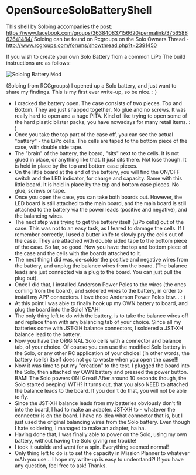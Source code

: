 # OpenSourceSoloBatteryShell
This shell by Soloing accompanies the post: https://www.facebook.com/groups/363840837156620/permalink/375658862641484/
Soloing can be found on Rcgroups on the Solo Owners Thread - http://www.rcgroups.com/forums/showthread.php?t=2391450

If you wish to create your own Solo Battery from a common LiPo The build instructions are as follows:

![SoloIng Battery Mod](https://pbs.twimg.com/media/CMD7J1EUkAAiTNA.jpg)

(Soloing from RCGgroups)
I opened up a Solo battery, and just want to share my findings. This is my first ever write-up, so be nice. : )
- I cracked the battery open. The case consists of two pieces. Top and Bottom. They are just snapped together. No glue and no screws. It was really hard to open and a huge PITA. Kind of like trying to open some of the hard plastic blister packs, you have nowadays for many retail items. : )
- Once you take the top part of the case off, you can see the actual "battery" - the LiPo cells. The cells are taped to the bottom piece of the case, with double side tape.
- The "brain" of the battery, the board, "sits" next to the cells. It is not glued in place, or anything like that. It just sits there. Not lose though. It is held in place by the top and bottom case pieces.
- On the little board at the end of the battery, you will find the ON/OFF switch and the LED indicator, for charge and capacity. Same with this little board. It is held in place by the top and bottom case pieces. No glue, screws or tape.
- Once you open the case, you can take both boards out. However, the LED board is still attached to the main board, and the main board is still attached to the battery via the power leads (positive and negative), and the balancing wires.
- The next step was trying to get the battery itself (LiPo cells) out of the case. This was not to an easy task, as I feared to damage the cells. If I remember correctly, I used a butter knife to slowly pry the cells out of the case. They are attached with double sided tape to the bottom piece of the case.
So far, so good. Now you have the top and bottom piece of the case and the cells with the boards attached to it.
- The next thing I did was, de-solder the positive and negative wires from the battery, and unplug the balance wires from the board. (The balance leads are just connected via a plug to the board. You can just pull the plug out).
- Once I did that, I installed Anderson Power Poles to the wires (the ones coming from the board), and soldered wires to the battery, in order to install my APP connectors. I love those Anderson Power Poles btw... : )
- At this point I was able to finally hook up my OWN battery to board, and plug the board into the Solo! YEAH!
- The only thing left to do with the battery, is to take the balance wires off and replace them with any balancing tab of your choice. Since all my batteries come with JST-XH balance connectors, I soldered a JST-XH balance lead to the battery.
- Now you have the ORIGINAL Solo cells with a connector and balance tab, of your choice. Of course you can use the modified Solo battery in the Solo, or any other RC application of your choice! (in other words, the battery (cells) itself does not go to waste when you open the case!!!
- Now it was time to put my "creation" to the test. I plugged the board into the Solo, then attached my OWN battery and pressed the power button. BAM! The Solo powers ON! Great! After around 10 seconds though, the Solo started peeping! WTH? It turns out, that you also NEED to attached the balance leads to the board. If you don't do that, you will not be able to fly.
- Since the JST-XH balance leads from my batteries obviously don't fit into the board, I had to make an adapter. JST-XH to - whatever the connector is on the board. I have no idea what connector that is, but I just used the original balancing wires from the Solo battery. Even though I hate soldering, I managed to make an adapter, ha ha.
- Having done that, I was finally able to power on the Solo, using my own battery, without having the Solo giving me trouble!
- I took it outside and went for a spin. Everything seemed normal!
- Only thing left to do is to set the capacity in Mission Planner to whatever mAh you use...
I hope my write-up is easy to understand?! If you have any question, feel free to ask!
Thanks.


